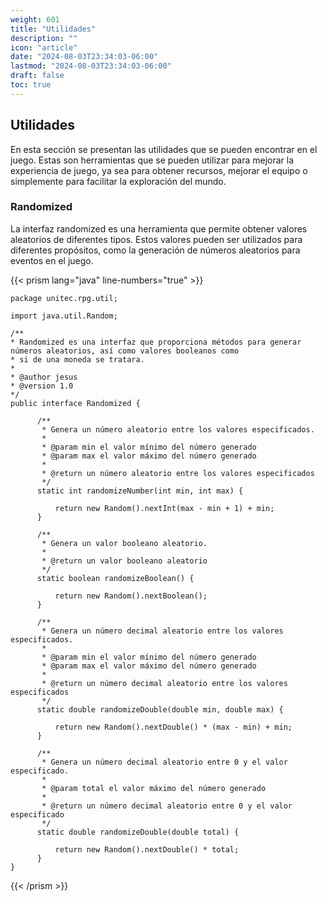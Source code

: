 ```yaml
---
weight: 601
title: "Utilidades"
description: ""
icon: "article"
date: "2024-08-03T23:34:03-06:00"
lastmod: "2024-08-03T23:34:03-06:00"
draft: false
toc: true
---
```


## Utilidades

En esta sección se presentan las utilidades que se pueden encontrar en el juego. Estas son herramientas que se pueden
utilizar para mejorar la experiencia de juego, ya sea para obtener recursos, mejorar el equipo o simplemente para
facilitar la exploración del mundo.

### Randomized

La interfaz randomized es una herramienta que permite obtener valores aleatorios de diferentes tipos. Estos valores
pueden ser utilizados para diferentes propósitos, como la generación de números aleatorios para eventos en el juego.

{{< prism lang="java" line-numbers="true" >}}

    package unitec.rpg.util;
    
    import java.util.Random;
    
    /**
    * Randomized es una interfaz que proporciona métodos para generar números aleatorios, así como valores booleanos como
    * si de una moneda se tratara.
    *
    * @author jesus
    * @version 1.0
    */
    public interface Randomized {
    
          /**
           * Genera un número aleatorio entre los valores especificados.
           *
           * @param min el valor mínimo del número generado
           * @param max el valor máximo del número generado
           *
           * @return un número aleatorio entre los valores especificados
           */
          static int randomizeNumber(int min, int max) {
    
              return new Random().nextInt(max - min + 1) + min;
          }
    
          /**
           * Genera un valor booleano aleatorio.
           *
           * @return un valor booleano aleatorio
           */
          static boolean randomizeBoolean() {
    
              return new Random().nextBoolean();
          }
    
          /**
           * Genera un número decimal aleatorio entre los valores especificados.
           *
           * @param min el valor mínimo del número generado
           * @param max el valor máximo del número generado
           *
           * @return un número decimal aleatorio entre los valores especificados
           */
          static double randomizeDouble(double min, double max) {
    
              return new Random().nextDouble() * (max - min) + min;
          }
    
          /**
           * Genera un número decimal aleatorio entre 0 y el valor especificado.
           *
           * @param total el valor máximo del número generado
           *
           * @return un número decimal aleatorio entre 0 y el valor especificado
           */
          static double randomizeDouble(double total) {
    
              return new Random().nextDouble() * total;
          }
    }

{{< /prism >}}